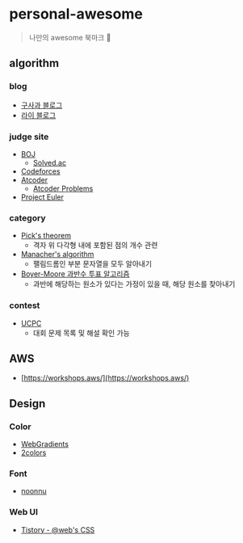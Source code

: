# personal-awesome

> 나만의 awesome 북마크 🔖

## algorithm

### blog

- [구사과 블로그](https://koosaga.com/)
- [라이 블로그](https://m.blog.naver.com/PostList.naver?blogId=kks227&categoryNo=299&logCode=0&categoryName=%EB%8C%80%ED%9A%8C%EC%95%8C%EA%B3%A0%EB%A6%AC%EC%A6%98#postlist_block)

### judge site

- [BOJ](https://www.acmicpc.net/)
  - [Solved.ac](https://solved.ac/)
- [Codeforces](http://codeforces.com/)
- [Atcoder](https://atcoder.jp/)
  - [Atcoder Problems](https://kenkoooo.com/atcoder#/table/)
- [Project Euler](https://euler.synap.co.kr/)

### category

- [Pick's theorem](https://ko.m.wikipedia.org/wiki/%ED%94%BD%EC%9D%98_%EC%A0%95%EB%A6%AC)
  - 격자 위 다각형 내에 포함된 점의 개수 관련
- [Manacher's algorithm](https://www.crocus.co.kr/1075)
  - 팰림드롬인 부분 문자열을 모두 알아내기
 - [Boyer-Moore 과반수 투표 알고리즘](https://sgc109.github.io/2020/11/30/boyer-moore-majority-vote-algorithm/)
   - 과반에 해당하는 원소가 있다는 가정이 있을 때, 해당 원소를 찾아내기

### contest

- [UCPC](https://ucpc.acmicpc.net/info)
  - 대회 문제 목록 및 해설 확인 가능

## AWS

- [https://workshops.aws/](https://workshops.aws/)

## Design

### Color
- [WebGradients](https://webgradients.com/)
- [2colors](https://2colors.colorion.co/)

### Font
- [noonnu](https://noonnu.cc/)

### Web UI
- [Tistory - @web's CSS](https://wsss.tistory.com/)
